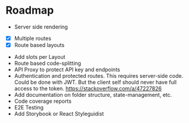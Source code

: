 # Roadmap
- Server side rendering
- [x] Multiple routes
- [x] Route based layouts
- Add slots per Layout
- Route based code-splitting
- API Proxy to protect API key and endpoints
- Authentication and protected routes. This requires server-side code.
  Could be done with JWT. But the client self should never have full access to
  the token. https://stackoverflow.com/a/47227826
- Add documentation on folder structure, state-management, etc.
- Code coverage reports
- E2E Testing
- Add Storybook or React Styleguidist
